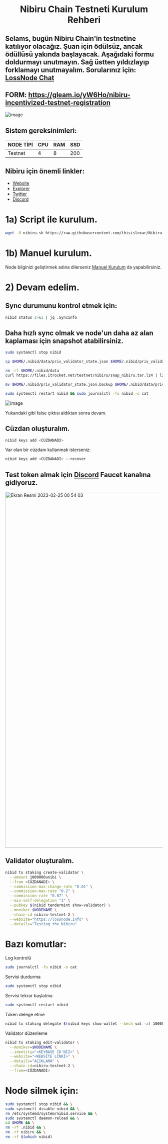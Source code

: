 <h1 align="center">Nibiru Chain Testneti Kurulum Rehberi

## Selams, bugün Nibiru Chain'in testnetine katılıyor olacağız. Şuan için ödülsüz, ancak ödüllüsü yakında başlayacak. Aşağıdaki formu doldurmayı unutmayın. Sağ üstten yıldızlayıp forklamayı unutmayalım. Sorularınız için: [LossNode Chat](https://t.me/LossNode)


## FORM: https://gleam.io/yW6Ho/nibiru-incentivized-testnet-registration

![image](https://user-images.githubusercontent.com/101462877/221288917-1b9412b4-b6bf-4c22-8378-965d1f04b65a.png)


## Sistem gereksinimleri:
NODE TİPİ | CPU     | RAM      | SSD     |
| ------------- | ------------- | ------------- | -------- |
| Testnet | 4          | 8         | 200  |

## Nibiru için önemli linkler:
- [Website](https://nibiru.fi/)
- [Explorer](https://nibiru.explorers.guru)
- [Twitter](https://twitter.com/NibiruChain)
- [Discord](https://discord.gg/nibiru)


# 1a) Script ile kurulum.

```bash
wget -O nibiru.sh https://raw.githubusercontent.com/thisislexar/Nibiru-Chain-Testnet/main/nibiru.sh && chmod +x nibiru.sh && ./nibiru.sh
```

# 1b) Manuel kurulum.

Node bilginizi geliştirmek adına dilerseniz [Manuel Kurulum](https://github.com/thisislexar/Nibiru-Chain-Testnet/blob/main/nibiru_manual.md) da yapabilirsiniz.

# 2) Devam edelim. 

## Sync durumunu kontrol etmek için:

```bash
nibid status 2>&1 | jq .SyncInfo
``` 

## Daha hızlı sync olmak ve node'un daha az alan kaplaması için snapshot atabilirsiniz.

```bash
sudo systemctl stop nibid

cp $HOME/.nibid/data/priv_validator_state.json $HOME/.nibid/priv_validator_state.json.backup

rm -rf $HOME/.nibid/data 
curl https://files.itrocket.net/testnet/nibiru/snap_nibiru.tar.lz4 | lz4 -dc - | tar -xf - -C $HOME/.nibid

mv $HOME/.nibid/priv_validator_state.json.backup $HOME/.nibid/data/priv_validator_state.json

sudo systemctl restart nibid && sudo journalctl -fu nibid -o cat
``` 

![image](https://user-images.githubusercontent.com/101462877/221354368-e430ee4d-38c4-473d-8752-ce0105a199fc.png)

Yukarıdaki gibi false çıktısı aldıktan sonra devam.

## Cüzdan oluşturalım.
```bash
nibid keys add <CÜZDANADI>
``` 
Var olan bir cüzdanı kullanmak isterseniz:

```bash
nibid keys add <CÜZDANADI> --recover
``` 

## Test token almak için [Discord](https://discord.gg/nibiru) Faucet kanalına gidiyoruz.

<img width="1132" alt="Ekran Resmi 2023-02-25 00 54 03" src="https://user-images.githubusercontent.com/101462877/221300510-33d94d1e-509a-4e3c-a36c-a1804292d2c1.png">


## Validator oluşturalım.


```bash
nibid tx staking create-validator \
  --amount 1000000unibi \
  --from <CÜZDANADI> \
  --commission-max-change-rate "0.01" \
  --commission-max-rate "0.2" \
  --commission-rate "0.07" \
  --min-self-delegation "1" \
  --pubkey $(nibid tendermint show-validator) \
  --moniker $NODENAME \
  --chain-id nibiru-testnet-2 \
  --website="https://lossnode.info" \
  --details="Testing the Nibiru"
```


# Bazı komutlar:

Log kontrolü

```bash
sudo journalctl -fu nibid -o cat
```


Servisi durdurma

```bash
sudo systemctl stop nibid
```

Servisi tekrar başlatma

```bash
sudo systemctl restart nibid
```

Token delege etme

```bash
nibid tx staking delegate $(nibid keys show wallet --bech val -a) 1000000unibi --from <CÜZDANADI> --chain-id nibiru-testnet-2 --gas-adjustment 1.4 --gas auto --gas-prices 0.025unibi -y
```

Validator düzenleme

```bash
nibid tx staking edit-validator \
  --moniker=$NODENAME \
  --identity="<KEYBASE ID'NİZ>" \
  --website="<WEBSİTE LİNKİ>" \
  --details="AÇIKLAMA" \
  --chain-id=nibiru-testnet-2 \
  --from=<CÜZDANADI>
``` 


# Node silmek için:

```bash
sudo systemctl stop nibid && \
sudo systemctl disable nibid && \
rm /etc/systemd/system/nibid.service && \
sudo systemctl daemon-reload && \
cd $HOME && \
rm -rf .nibid && \
rm -rf nibiru && \
rm -rf $(which nibid)
```
